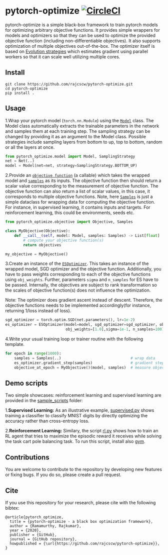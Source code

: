 # pytorch-optimize [![CircleCI](https://circleci.com/gh/rajcscw/pytorch-optimize/tree/master.svg?style=svg)](https://circleci.com/gh/rajcscw/pytorch-optimize/tree/master)

pytorch-optimize is a simple black-box framework to train pytorch models for optimizing arbitrary objective functions. It provides simple wrappers for models and optimizers so that they can be used to optimize the provided objective function (including non-differentiable objectives). It also supports optimization of multiple objectives out-of-the-box. The optimizer itself is based on
[Evolution strategies](https://arxiv.org/pdf/1703.03864.pdf) which estimates gradient using parallel workers so that it can scale well utilizing multiple cores.

## Install
```
git clone https://github.com/rajcscw/pytorch-optimize.git
cd pytorch-optimize
pip install .
```

## Usage

 1.Wrap your pytorch model (`torch.nn.Module`) using the [`Model`](https://github.com/rajcscw/pytorch-optimize/blob/master/pytorch_optimize/model.py)  class. The Model class automatically extracts the trainable parameters in the network and samples them at each training step. The sampling strategy can be changed by providing it as an argument to the Model class. Possible strategies include sampling layers from bottom to up, top to bottom, random or all the layers at once.

```python
from pytorch_optimize.model import Model, SamplingStrategy
net = Net(..)
model = Model(net=net, strategy=SamplingStrategy.BOTTOM_UP)
```

2.Provide an [`objective function`](https://github.com/rajcscw/pytorch-optimize/blob/master/pytorch_optimize/objective.py) (a callable) which takes the wrapped model and [`samples`](https://github.com/rajcscw/pytorch-optimize/blob/master/pytorch_optimize/objective.py) as its inputs. The objective function then should return a scalar value corresponding to the measurement of objective function. The objective function can also return a list of scalar values, in this case, it corresponds to multiple objective functions.
Note, here [`Samples`](https://github.com/rajcscw/pytorch-optimize/blob/master/pytorch_optimize/objective.py) is just a simple dataclass for wrapping data for computing the objective function. For instance, in supervised learning, it contains inputs and targets. For reinforcement learning, this could be environments, seeds etc. 


```python
from pytorch_optimize.objective import Objective, Samples

class MyObjective(Objective):
    def __call__(self, model: Model, samples: Samples) -> List[float]
        # compute your objective function(s)
        return objectives

my_objective = MyObjective() 
```

3.Create an instance of the [`ESOptimizer`](https://github.com/rajcscw/pytorch-optimize/blob/master/pytorch_optimize/optimizer.py). This takes an instance of the wrapped model, SGD optimizer and the objective function. Additionally, you have to pass weights corresponding to each of the objective functions using `obj_weights`. Further, parameters `sigma` and `n_samples` for ES have to be passed. Internally, the objectives are subject to rank transformation so the scales of objective function(s) does not influence the optimization.

Note: The optimizer does gradient ascent instead of descent. Therefore, the objective functions needs to be implemented accordingly(for instance, returning 1/loss instead of loss).

```python
sgd_optimizer = torch.optim.SGD(net.parameters(), lr=1e-2)
es_optimizer = ESOptimizer(model=model, sgd_optimizer=sgd_optimizer, objective_fn=my_objective, 
                           obj_weights=[1.0],sigma=1e-1, n_samples=100)
```

4.Write your usual training loop or trainer routine with the following template. 

```python
for epoch in range(1000):
    samples = Samples(..)                               # wrap data
    es_optimizer.gradient_step(samples)                 # gradient step
    objective_at_epoch = MyObjective()(model, samples)  # measure objective after stepping
```

## Demo scripts

Two simple showcases: reinforcement learning and supervised learning are provided in the [sample_scripts](https://github.com/rajcscw/pytorch-optimize/tree/master/sample_scripts) folder:

1.**Supervised Learning:** As an illustrative example, [supervised.py](https://github.com/rajcscw/pytorch-optimize/blob/master/sample_scripts/supervised.py) shows training a classifier to classify MNIST digits by directly optimizing the accuracy rather than cross-entropy loss.


2.**Reinforcement Learning:** 
Similary, the script [rl.py](https://github.com/rajcscw/pytorch-optimize/blob/master/sample_scripts/rl.py) shows how to train an RL agent that tries to maximize the episodic reward it receives while solving the task cart pole balancing task. To run this script, install also [gym](https://github.com/openai/gym).

## Contributions
You are welcome to contribute to the repository by developing new features or fixing bugs. If you do so, please create a pull request.

## Cite

If you use this repository for your research, please cite with the following bibtex:

```
@article{pytorch_optimize,
  title = {pytorch-optimize - a black box optimization framework},
  author = {Ramamurthy, Rajkumar},
  year = {2020},
  publisher = {GitHub},
  journal = {GitHub repository},
  howpublished = {\url{https://github.com/rajcscw/pytorch-optimize}},
}
```

